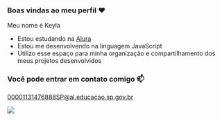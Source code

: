 ### Boas vindas ao meu perfil ❤️

Meu nome é Keyla
- Estou estudando na [Alura](https://www.alura.com.br)
- Estou me desenvolvendo na linguagem JavaScript
- Utilizo esse espaço para minha organização e compartilhamento dos meus projetos desenvolvidos

### Você pode entrar em contato comigo 📫

00001131476888SP@al.educacao.sp.gov.br


![](https://media1.tenor.com/m/vwJRrdKQ2esAAAAC/hello-hi.gif)
